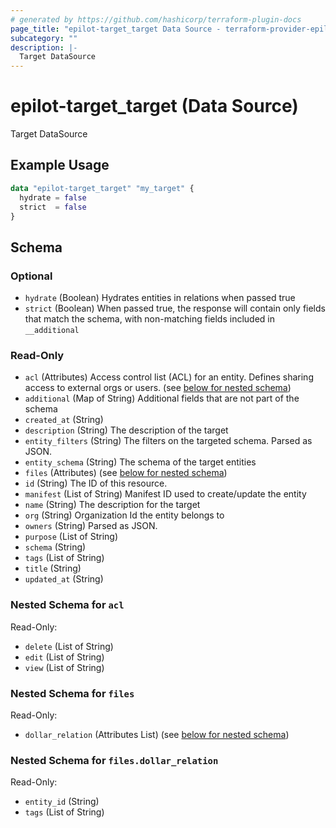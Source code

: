 ```yaml
---
# generated by https://github.com/hashicorp/terraform-plugin-docs
page_title: "epilot-target_target Data Source - terraform-provider-epilot-target"
subcategory: ""
description: |-
  Target DataSource
---
```


# epilot-target_target (Data Source)

Target DataSource

## Example Usage

```terraform
data "epilot-target_target" "my_target" {
  hydrate = false
  strict  = false
}
```

<!-- schema generated by tfplugindocs -->
## Schema

### Optional

- `hydrate` (Boolean) Hydrates entities in relations when passed true
- `strict` (Boolean) When passed true, the response will contain only fields that match the schema, with non-matching fields included in `__additional`

### Read-Only

- `acl` (Attributes) Access control list (ACL) for an entity. Defines sharing access to external orgs or users. (see [below for nested schema](#nestedatt--acl))
- `additional` (Map of String) Additional fields that are not part of the schema
- `created_at` (String)
- `description` (String) The description of the target
- `entity_filters` (String) The filters on the targeted schema. Parsed as JSON.
- `entity_schema` (String) The schema of the target entities
- `files` (Attributes) (see [below for nested schema](#nestedatt--files))
- `id` (String) The ID of this resource.
- `manifest` (List of String) Manifest ID used to create/update the entity
- `name` (String) The description for the target
- `org` (String) Organization Id the entity belongs to
- `owners` (String) Parsed as JSON.
- `purpose` (List of String)
- `schema` (String)
- `tags` (List of String)
- `title` (String)
- `updated_at` (String)

<a id="nestedatt--acl"></a>
### Nested Schema for `acl`

Read-Only:

- `delete` (List of String)
- `edit` (List of String)
- `view` (List of String)


<a id="nestedatt--files"></a>
### Nested Schema for `files`

Read-Only:

- `dollar_relation` (Attributes List) (see [below for nested schema](#nestedatt--files--dollar_relation))

<a id="nestedatt--files--dollar_relation"></a>
### Nested Schema for `files.dollar_relation`

Read-Only:

- `entity_id` (String)
- `tags` (List of String)
